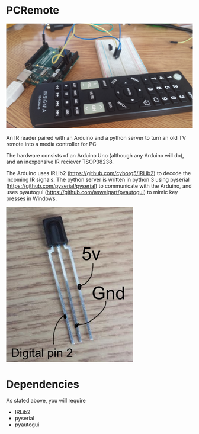 # PCRemote


![Preview](https://raw.githubusercontent.com/danwardvs/PCRemote/master/setup.jpg)

An IR reader paired with an Arduino and a python server to turn an old TV remote into a media controller for PC

The hardware consists of an Arduino Uno (although any Arduino will do), and an inexpensive IR reciever TSOP38238.

The Arduino uses IRLib2 (https://github.com/cyborg5/IRLib2) to decode the incoming IR signals.
The python server is written in python 3 using pyserial (https://github.com/pyserial/pyserial) to communicate with the Arduino, and uses pyautogui (https://github.com/asweigart/pyautogui) to mimic key presses in Windows. 

![Preview](https://raw.githubusercontent.com/danwardvs/PCRemote/master/pinout.jpg)

# Dependencies
As stated above, you will require
- IRLib2
- pyserial
- pyautogui
